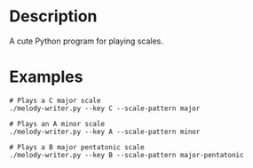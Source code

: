 # Description

A cute Python program for playing scales.

# Examples

	# Plays a C major scale
	./melody-writer.py --key C --scale-pattern major

	# Plays an A minor scale
	./melody-writer.py --key A --scale-pattern minor

	# Plays a B major pentatonic scale
	./melody-writer.py --key B --scale-pattern major-pentatonic

